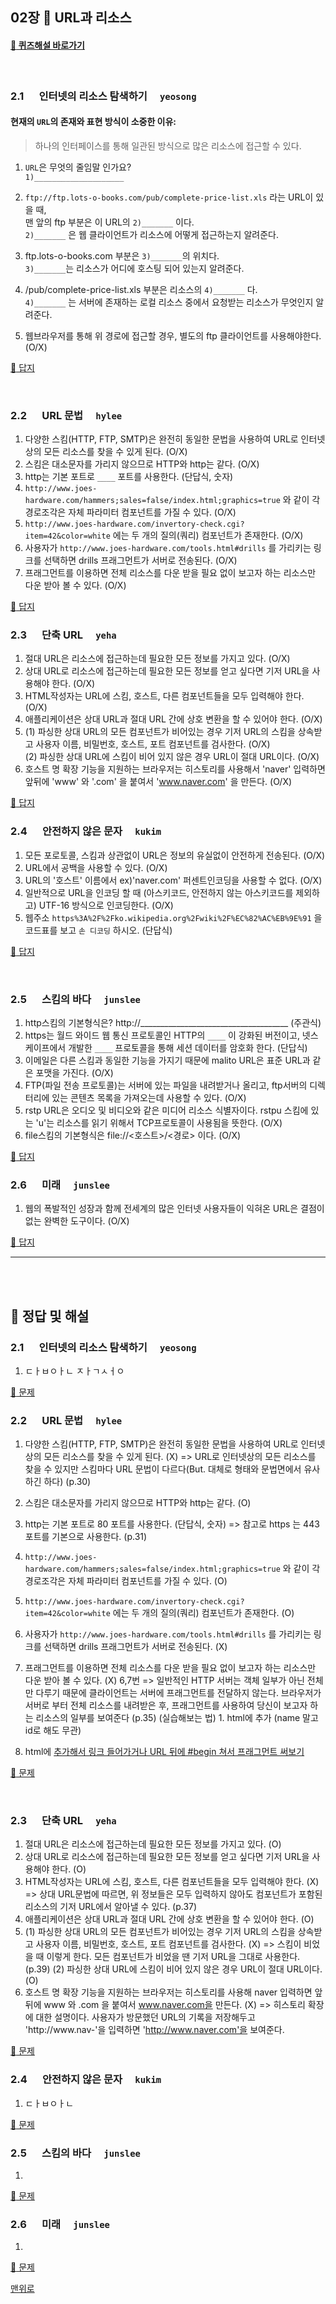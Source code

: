 ## 02장 :octopus:  URL과 리소스

#### [:page_facing_up: 퀴즈해설 바로가기](#page_facing_up-정답-및-해설)

<br>

### 2.1 　 인터넷의 리소스 탐색하기　 `yeosong`

#### 현재의 `URL`의 존재와 표현 방식이 소중한 이유:

> 하나의 인터페이스를 통해 일관된 방식으로 많은 리소스에 접근할 수 있다. 

1. `URL`은 무엇의 줄임말 인가요?<br>
   `1)____________________`

2. `ftp://ftp.lots-o-books.com/pub/complete-price-list.xls` 라는 URL이 있을 때,<br>
   맨 앞의 ftp 부분은 이 URL의 `2)_______` 이다.<br>
   `2)_______` 은 웹 클라이언트가 리소스에 어떻게 접근하는지 알려준다.

3. ftp.lots-o-books.com 부분은 `3)_______`의 위치다.<br>
   `3)_______`는 리소스가 어디에 호스팅 되어 있는지 알려준다.

4. /pub/complete-price-list.xls 부분은 리소스의 `4)_______` 다.<br>
   `4)_______` 는 서버에 존재하는 로컬 리소스 중에서 요청받는 리소스가 무엇인지 알려준다.

5. 웹브라우저를 통해 위 경로에 접근할 경우, 별도의 ftp 클라이언트를 사용해야한다. (O/X)

[:page_facing_up:  답지](#21--인터넷의-리소스-탐색하기-yeosong-1)

  <br>

### 2.2 　 URL 문법　 `hylee`

1. 다양한 스킴(HTTP, FTP, SMTP)은 완전히 동일한 문법을 사용하여 URL로 인터넷상의 모든 리소스를 찾을 수 있게 된다. (O/X)
1. 스킴은 대소문자를 가리지 않으므로 HTTP와 http는 같다. (O/X)
1. http는 기본 포트로 `____` 포트를 사용한다. (단답식, 숫자)
1. `http://www.joes-hardware.com/hammers;sales=false/index.html;graphics=true` 와 같이 각 경로조각은 자체 파라미터 컴포넌트를 가질 수 있다. (O/X)
1. `http://www.joes-hardware.com/invertory-check.cgi?item=42&color=white` 에는 두 개의 질의(쿼리) 컴포넌트가 존재한다. (O/X)
1. 사용자가 `http://www.joes-hardware.com/tools.html#drills` 를 가리키는 링크를 선택하면 drills 프래그먼트가 서버로 전송된다. (O/X)
1. 프래그먼트를 이용하면 전체 리소스를 다운 받을 필요 없이 보고자 하는 리소스만 다운 받아 볼 수 있다. (O/X)

[:page_facing_up:  답지](#22--url-문법-hylee-1)
<br>

### 2.3 　 단축 URL　 `yeha`

1. 절대 URL은 리소스에 접근하는데 필요한 모든 정보를 가지고 있다. (O/X)
2. 상대 URL로 리소스에 접근하는데 필요한 모든 정보를 얻고 싶다면 기저 URL을 사용해야 한다. (O/X)
3. HTML작성자는 URL에 스킴, 호스트, 다른 컴포넌트들을 모두 입력해야 한다. (O/X)
4. 애플리케이션은 상대 URL과 절대 URL 간에 상호 변환을 할 수 있어야 한다. (O/X)
5. (1) 파싱한 상대 URL의 모든 컴포넌트가 비어있는 경우 기저 URL의 스킴을 상속받고 사용자 이름, 비밀번호, 호스트, 포트 컴포넌트를 검사한다. (O/X)  
   (2) 파싱한 상대 URL에 스킴이 비어 있지 않은 경우 URL이 절대 URL이다. (O/X)
6. 호스트 명 확장 기능을 지원하는 브라우저는 히스토리를 사용해서 'naver' 입력하면 앞뒤에 'www' 와 '.com' 을 붙여서 'www.naver.com' 을 만든다. (O/X)

[:page_facing_up:  답지](#23--단축-url-yeha-1)
<br>

### 2.4 　 안전하지 않은 문자　 `kukim`

1. 모든 포로토콜, 스킴과 상관없이 URL은 정보의 유실없이 안전하게 전송된다. (O/X)
1. URL에서 공백을 사용할 수 있다. (O/X)
1. URL의 '호스트' 이름에서 ex)'naver.com' 퍼센트인코딩을 사용할 수 없다. (O/X)
1. 일반적으로 URL을 인코딩 할 때 (아스키코드, 안전하지 않는 아스키코드를 제외하고) UTF-16 방식으로 인코딩한다. (O/X)
1. 웹주소 `https%3A%2F%2Fko.wikipedia.org%2Fwiki%2F%EC%82%AC%EB%9E%91` 을 코드표를 보고 `손 디코딩` 하시오. (단답식)

[:page_facing_up:  답지](#24--안전하지-않은-문자-kukim-1)

<br>

### 2.5 　 스킴의 바다　 `junslee`

1. http스킴의 기본형식은? http://_____________________________________ (주관식)
1. https는 월드 와이드 웹 통신 프로토콜인 HTTP의 `____` 이 강화된 버전이고, 넷스케이프에서 개발한 `____` 프로토콜을 통해 세션 데이터를 암호화 한다. (단답식)
1. 이메일은 다른 스킴과 동일한 기능을 가지기 때문에 malito URL은 표준 URL과 같은 포맷을 가진다. (O/X)
1. FTP(파일 전송 프로토콜)는 서버에 있는 파일을 내려받거나 올리고, ftp서버의 디렉터리에 있는 콘텐츠 목록을 가져오는데 사용할 수 있다. (O/X)
1. rstp URL은 오디오 및 비디오와 같은 미디어 리소스 식별자이다. rstpu 스킴에 있는 'u'는 리소스를 읽기 위해서 TCP프로토콜이 사용됨을 뜻한다. (O/X)
1. file스킴의 기본형식은 file://<호스트>/<경로> 이다. (O/X)

[:page_facing_up:  답지](#25--스킴의-바다-junslee-1)
<br>

### 2.6 　 미래　 `junslee`

1. 웹의 폭발적인 성장과 함께 전세계의 많은 인터넷 사용자들이 익혀온 URL은 결점이 없는 완벽한 도구이다. (O/X)

[:page_facing_up:  답지](#26--미래-junslee-1)
<br>

-----

<br>

<br>



## :page_facing_up: 정답 및 해설



### 2.1 　 인터넷의 리소스 탐색하기　 `yeosong`

1. ㄷㅏㅂㅇㅏㄴ ㅈㅏㄱㅅㅓㅇ



[:memo: 문제](#21--인터넷의-리소스-탐색하기-yeosong)
<br>

### 2.2 　 URL 문법　 `hylee`

1. 다양한 스킴(HTTP, FTP, SMTP)은 완전히 동일한 문법을 사용하여 URL로 인터넷상의 모든 리소스를 찾을 수 있게 된다. (X)
   =>  URL로 인터넷상의 모든 리소스를 찾을 수 있지만 스킴마다 URL 문법이 다르다(But. 대체로 형태와 문법면에서 유사하긴 하다) (p.30)

2. 스킴은 대소문자를 가리지 않으므로 HTTP와 http는 같다. (O)

3. http는 기본 포트로 80 포트를 사용한다. (단답식, 숫자)
   => 참고로 https 는 443 포트를 기본으로 사용한다. (p.31)

4. `http://www.joes-hardware.com/hammers;sales=false/index.html;graphics=true` 와 같이 각 경로조각은 자체 파라미터 컴포넌트를 가질 수 있다. (O)

5. `http://www.joes-hardware.com/invertory-check.cgi?item=42&color=white` 에는 두 개의 질의(쿼리) 컴포넌트가 존재한다. (O)

6. 사용자가 `http://www.joes-hardware.com/tools.html#drills` 를 가리키는 링크를 선택하면 drills 프래그먼트가 서버로 전송된다. (X)

7. 프래그먼트를 이용하면 전체 리소스를 다운 받을 필요 없이 보고자 하는 리소스만 다운 받아 볼 수 있다. (X)
   6,7번 => 일반적인 HTTP 서버는 객체 일부가 아닌 전체만 다루기 때문에 클라이언트는 서버에 프래그먼트를 전달하지 않는다.
   브라우저가 서버로 부터 전체 리소스를 내려받은 후, 프래그먼트를 사용하여 당신이 보고자 하는 리소스의 일부를 보여준다 (p.35)
   (실습해보는 법) 1. html에 <a name="begin"></a> 추가 (name 말고 id로 해도 무관)

8. html에 <a href="#begin"> 추가해서 링크 들어가거나 URL 뒤에 #begin 쳐서 프래그먼트 써보기

  

[:memo: 문제](#22--url-문법-hylee)

  <br>

### 2.3 　 단축 URL　 `yeha`

1. 절대 URL은 리소스에 접근하는데 필요한 모든 정보를 가지고 있다. (O)
2. 상대 URL로 리소스에 접근하는데 필요한 모든 정보를 얻고 싶다면 기저 URL을 사용해야 한다. (O)
3. HTML작성자는 URL에 스킴, 호스트, 다른 컴포넌트들을 모두 입력해야 한다. (X) 
   => 상대 URL문법에 따르면, 위 정보들은 모두 입력하지 않아도 컴포넌트가 포함된 리소스의 기저 URL에서 알아낼 수 있다. (p.37) 
4. 애플리케이션은 상대 URL과 절대 URL 간에 상호 변환을 할 수 있어야 한다. (O)
5. (1) 파싱한 상대 URL의 모든 컴포넌트가 비어있는 경우 기저 URL의 스킴을 상속받고 사용자 이름, 비밀번호, 호스트, 포트 컴포넌트를 검사한다. (X) 
   => 스킴이 비었을 때 이렇게 한다. 모든 컴포넌트가 비었을 땐 기저 URL을 그대로 사용한다. (p.39)
   (2) 파싱한 상대 URL에 스킴이 비어 있지 않은 경우 URL이 절대 URL이다. (O)
6. 호스트 명 확장 기능을 지원하는 브라우저는 히스토리를 사용해 naver 입력하면 앞뒤에 www 와 .com 을 붙여서 www.naver.com을 만든다. (X) 
   => 히스토리 확장에 대한 설명이다. 사용자가 방문했던 URL의 기록을 저장해두고 'http://www.nav-'을 입력하면 'http://www.naver.com'을 보여준다. 

[:memo: 문제](#23--단축-url-yeha)
<br>

### 2.4 　 안전하지 않은 문자　 `kukim`

1. ㄷㅏㅂㅇㅏㄴ

[:memo: 문제](#24--안전하지-않은-문자-kukim)
<br>

### 2.5 　 스킴의 바다　 `junslee`

1. 

[:memo: 문제](#25--스킴의-바다-junslee)
<br>

### 2.6 　 미래　 `junslee`

1. 

[:memo: 문제](#26--미래-junslee)
<br>



[맨위로](#02장-octopus--url과-리소스)
